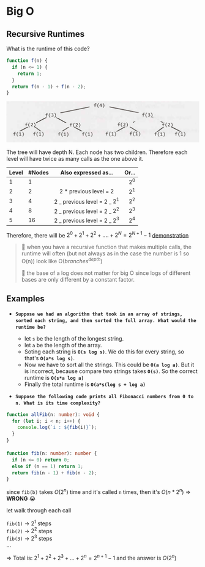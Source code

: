 # Big O

## Recursive Runtimes

What is the runtime of this code?

```javascript
function f(n) {
  if (n <= 1) {
    return 1;
  }
  return f(n - 1) + f(n - 2);
}
```

![tree](big-O-2020-03-18-14-09-38.png)

The tree will have depth N. Each node has two children. Therefore each level will have twice as many calls as the one above it.

| Level | #Nodes |       Also expressed as...       |   Or... |
| ----- | ------ | :------------------------------: | ------: |
| 1     | 1      |                                  | $`2^0`$ |
| 2     | 2      |     2 \* previous level = 2      | $`2^1`$ |
| 3     | 4      | 2 _ previous level = 2 _ $`2^1`$ | $`2^2`$ |
| 4     | 8      | 2 _ previous level = 2 _ $`2^2`$ | $`2^3`$ |
| 5     | 16     | 2 _ previous level = 2 _ $`2^3`$ | $`2^4`$ |

Therefore, there will be $`2^0 + 2^1 + 2^2 + .... + 2^N = 2^{N+1} - 1`$ [demonstration](./math-formular.md#sum-of-powers-of-2)

> 🎯 when you have a recursive function that makes multiple calls, the runtime will often (but not always as in the case the number is 1 so O(n)) look like O($branches^{depth}$)
>
> 🎯 the base of a log does not matter for big O since logs of different bases are only different by a constant factor.

## Examples

- **`Suppose we had an algorithm that took in an array of strings, sorted each string, and then sorted the full array. What would the runtime be?`**

  - let `s` be the length of the longest string.
  - let `a` be the length of the array.
  - Soting each string is **`O(s log s)`**. We do this for every string, so that's **`O(a*s log s)`**.
  - Now we have to sort all the strings. This could be **`O(a log a)`**. But it is incorrect, because compare two strings takes **`O(s)`**. So the correct runtime is **`O(s*a log a)`**
  - Finally the total runtime is **`O(a*s(log s + log a)`**

- **`Suppose the following code prints all Fibonacci numbers from 0 to n. What is its time complexity?`**

```typescript
function allFib(n: number): void {
  for (let i; i < n; i++) {
    console.log(`i : ${fib(i)}`);
  }
}

function fib(n: number): number {
  if (n <= 0) return 0;
  else if (n == 1) return 1;
  return fib(n - 1) + fib(n - 2);
}
```

since `fib(b)` takes $`O(2^n)`$ time and it's called `n` times, then it's $`O(n * 2^n)`$ => **WRONG** 😭

let walk through each call

`fib(1)` -> $2^1$ steps <br />
`fib(2)` -> $2^2$ steps <br />
`fib(3)` -> $2^3$ steps <br />
...

=> Total is: $`2^1 + 2^2 + 2^3 + ... + 2^n = 2^{n+1} - 1`$ and the answer is $`O(2^n)`$
